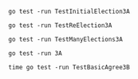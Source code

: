 

```shell
go test -run TestInitialElection3A
```

```shell
go test -run TestReElection3A
```

```shell
go test -run TestManyElections3A

```

```shell
go test -run 3A
```

```shell
time go test -run TestBasicAgree3B
```

